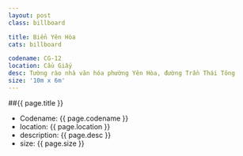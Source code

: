 ```yaml
---
layout: post
class: billboard

title: Biển Yên Hòa
cats: billboard

codename: CG-12
location: Cầu Giấy
desc: Tường rào nhà văn hóa phường Yên Hòa, đường Trần Thái Tông
size: '10m x 6m'
---
```


##{{ page.title }}
- Codename: {{ page.codename }}
- location: {{ page.location }}
- description: {{ page.desc }}
- size: {{ page.size }}
